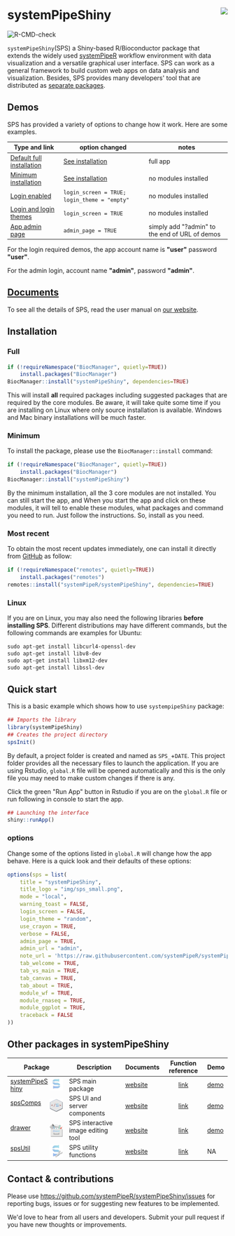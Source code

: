 
# systemPipeShiny <img src="https://github.com/systemPipeR/systemPipeShiny-book/blob/master/img/sps.png?raw=true" align="right" height="139" />

<!-- badges: start -->
![R-CMD-check](https://github.com/systemPipeR/systemPipeShiny/workflows/R-CMD-check/badge.svg)
<!-- badges: end -->

`systemPipeShiny`(SPS) a Shiny-based R/Bioconductor package that extends the widely used 
[systemPipeR](http://www.bioconductor.org/packages/release/bioc/html/systemPipeR.html) workflow 
environment with data visualization and a versatile graphical user interface. 
SPS can work as a general framework to build custom web apps on data analysis and visualization.
Besides, SPS provides many developers' tool that are distributed as [separate packages](#other-packages-in-systempipeshiny). 

## Demos
SPS has provided a variety of options to change how it work. Here are some examples.

| Type and link| option changed | notes |
| --- | --- | --- |
| [Default full installation](https://tgirke.shinyapps.io/systemPipeShiny/) | [See installation](#installation) | full app |
| [Minimum installation](https://tgirke.shinyapps.io/systemPipeShiny/) | [See installation](#installation) | no modules installed |
| [Login enabled](https://tgirke.shinyapps.io/systemPipeShiny_loading/) | `login_screen = TRUE; login_theme = "empty"` | no modules installed |
| [Login and login themes](https://tgirke.shinyapps.io/systemPipeShiny_loading_theme/) | `login_screen = TRUE` | no modules installed |
| [App admin page](https://tgirke.shinyapps.io/systemPipeShiny_loading/?admin) | `admin_page = TRUE` | simply add "?admin" to the end of URL of demos |

For the login required demos, the app account name is **"user"** password **"user"**.

For the admin login, account name **"admin"**, password **"admin"**.

## [Documents](https://systempipe.org/sps/)

To see all the details of SPS, read the user manual on [our website](https://systempipe.org/sps/).

## Installation

### Full

``` r
if (!requireNamespace("BiocManager", quietly=TRUE))
    install.packages("BiocManager")
BiocManager::install("systemPipeShiny", dependencies=TRUE)

```
This will install **all** required packages including suggested packages that 
are required by the core modules. Be aware, it will take quite some time if you 
are installing on Linux where only source installation is available. Windows and Mac
binary installations will be much faster. 

### Minimum

To install the package, please use the `BiocManager::install` command:

``` r
if (!requireNamespace("BiocManager", quietly=TRUE))
    install.packages("BiocManager")
BiocManager::install("systemPipeShiny")

```

By the minimum installation, all the 3 core modules are not installed. You 
can still start the app, and When you start the app and click on these modules, 
it will tell to enable these modules, what packages and command you need to run. 
Just follow the instructions. So, install as you need.

### Most recent 

To obtain the most recent updates immediately, one can install it directly from 
[GitHub](https://github.com/systemPipeR/systemPipeShiny) as follow:

``` r
if (!requireNamespace("remotes", quietly=TRUE))
    install.packages("remotes")
remotes::install("systemPipeR/systemPipeShiny", dependencies=TRUE)
```

### Linux

If you are on Linux, you may also need the following libraries **before installing SPS**.
Different distributions 
may have different commands, but the following commands are examples for Ubuntu:

```
sudo apt-get install libcurl4-openssl-dev
sudo apt-get install libv8-dev
sudo apt-get install libxm12-dev
sudo apt-get install libssl-dev
```

## Quick start

This is a basic example which shows how to use `systempipeShiny` package:

``` r
## Imports the library
library(systemPipeShiny)
## Creates the project directory
spsInit()
```

By default, a project folder is created and named as `SPS_`+`DATE`. 
This project folder provides all the necessary files to launch the application. 
If you are using Rstudio, `global.R` file will be opened automatically and this is 
the only file you may need to make custom changes if there is any.

Click the green "Run App" button in Rstudio if you are on the `global.R` file or 
run following in console to start the app. 

``` r
## Launching the interface
shiny::runApp()
```

### options
Change some of the options listed in `global.R` will change how the app behave. Here
is a quick look and their defaults of these options:

```r
options(sps = list(
    title = "systemPipeShiny",
    title_logo = "img/sps_small.png",
    mode = "local",
    warning_toast = FALSE,
    login_screen = FALSE,
    login_theme = "random",
    use_crayon = TRUE,
    verbose = FALSE,
    admin_page = TRUE,
    admin_url = "admin",
    note_url = 'https://raw.githubusercontent.com/systemPipeR/systemPipeShiny/master/inst/remote_resource/notifications.yaml',
    tab_welcome = TRUE,
    tab_vs_main = TRUE,
    tab_canvas = TRUE,
    tab_about = TRUE,
    module_wf = TRUE,
    module_rnaseq = TRUE,
    module_ggplot = TRUE,
    traceback = FALSE
))
```

## Other packages in systemPipeShiny

| Package | Description | Documents | Function reference | Demo |
| --- | --- | --- | :---: | --- |
|<img src="https://github.com/systemPipeR/systemPipeR.github.io/blob/main/static/images/sps_small.png?raw=true" align="right" height="30" width="30"/>[systemPipeShiny](https://github.com/systemPipeR/systemPipeShiny) | SPS main package |[website](https://systempipe.org/sps/)|[link](https://systempipe.org/sps/funcs/sps/reference/)  | [demo](https://tgirke.shinyapps.io/systemPipeShiny/)|
|<img src="https://github.com/systemPipeR/systemPipeR.github.io/blob/main/static/images/spscomps.png?raw=true" align="right" height="30" width="30" />[spsComps](https://github.com/lz100/spsComps) | SPS UI and server components |[website](https://systempipe.org/sps/dev/spscomps/)|[link](https://systempipe.org/sps/funcs/spscomps/reference/)  | [demo](https://lezhang.shinyapps.io/spsComps)|
|<img src="https://github.com/systemPipeR/systemPipeR.github.io/blob/main/static/images/drawer.png?raw=true" align="right" height="30" width="30" />[drawer](https://github.com/lz100/drawer) | SPS interactive image editing tool |[website](https://systempipe.org/sps/dev/drawer/)|[link](https://systempipe.org/sps/funcs/drawer/reference/)  | [demo](https://lezhang.shinyapps.io/drawer)|
|<img src="https://github.com/systemPipeR/systemPipeR.github.io/blob/main/static/images/spsutil.png?raw=true" align="right" height="30" width="30" />[spsUtil](https://github.com/lz100/spsUtil) | SPS utility functions |[website](https://systempipe.org/sps/dev/spsutil/)|[link](https://systempipe.org/sps/funcs/spsutil/reference/)  | NA|


## Contact & contributions
 
Please use https://github.com/systemPipeR/systemPipeShiny/issues for reporting bugs, 
issues or for suggesting new features to be implemented.

We'd love to hear from all users and developers. Submit your pull request if you 
have new thoughts or improvements. 

